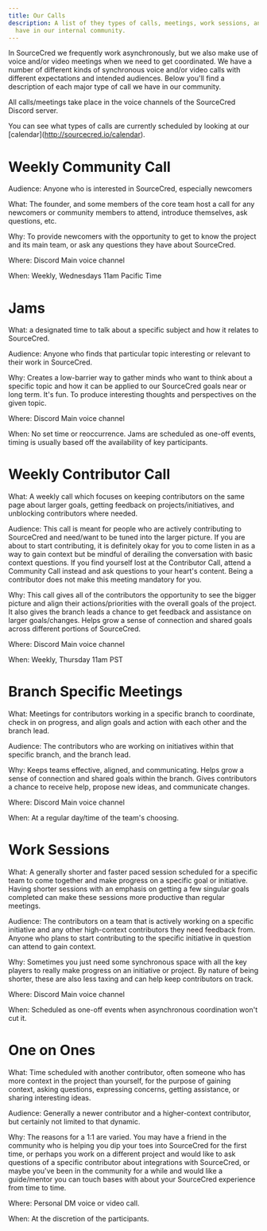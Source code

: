 ```yaml
---
title: Our Calls
description: A list of they types of calls, meetings, work sessions, and jams we
  have in our internal community.
---
```

In SourceCred we frequently work asynchronously, but we also make use of voice and/or video meetings when we need to get coordinated. We have a number of different kinds of synchronous voice and/or video calls with different expectations and intended audiences. Below you'll find a description of each major type of call we have in our community.

All calls/meetings take place in the voice channels of the SourceCred Discord server.

You can see what types of calls are currently scheduled by looking at our \[calendar](http://sourcecred.io/calendar).

# Weekly Community Call

Audience: Anyone who is interested in SourceCred, especially newcomers

What: The founder, and some members of the core team host a call for any newcomers or community members to attend, introduce themselves, ask questions, etc.

Why: To provide newcomers with the opportunity to get to know the project and its main team, or ask any questions they have about SourceCred. 

Where: Discord Main voice channel

When: Weekly, Wednesdays 11am Pacific Time

# Jams

What: a designated time to talk about a specific subject and how it relates to SourceCred.

Audience: Anyone who finds that particular topic interesting or relevant to their work in SourceCred.

Why: Creates a low-barrier way to gather minds who want to think about a specific topic and how it can be applied to our SourceCred goals near or long term. It's fun. To produce interesting thoughts and perspectives on the given topic. 

Where: Discord Main voice channel

When: No set time or reoccurrence. Jams are scheduled as one-off events, timing is usually based off the availability of key participants.

# Weekly Contributor Call

What: A weekly call which focuses on keeping contributors on the same page about larger goals, getting feedback on projects/initiatives, and unblocking contributors where needed.

Audience: This call is meant for people who are actively contributing to SourceCred and need/want to be tuned into the larger picture. If you are about to start contributing, it is definitely okay for you to come listen in as a way to gain context but be mindful of derailing the conversation with basic context questions. If you find yourself lost at the Contributor Call, attend a Community Call instead and ask questions to your heart's content. Being a contributor does not make this meeting mandatory for you. 

Why: This call gives all of the contributors the opportunity to see the bigger picture and align their actions/priorities with the overall goals of the project. It also gives the branch leads a chance to get feedback and assistance on larger goals/changes. Helps grow a sense of connection and shared goals across different portions of SourceCred.

Where: Discord Main voice channel

When: Weekly, Thursday 11am PST

# Branch Specific Meetings

What: Meetings for contributors working in a specific branch to coordinate, check in on progress, and align goals and action with each other and the branch lead. 

Audience: The contributors who are working on initiatives within that specific branch, and the branch lead. 

Why: Keeps teams effective, aligned, and communicating. Helps grow a sense of connection and shared goals within the branch. Gives contributors a chance to receive help, propose new ideas, and communicate changes.

Where: Discord Main voice channel

When: At a regular day/time of the team's choosing.

# Work Sessions

What: A generally shorter and faster paced session scheduled for a specific team to come together and make progress on a specific goal or initiative. Having shorter sessions with an emphasis on getting a few singular goals completed can make these sessions more productive than regular meetings. 

Audience: The contributors on a team that is actively working on a specific initiative and any other high-context contributors they need feedback from. Anyone who plans to start contributing to the specific initiative in question can attend to gain context. 

Why: Sometimes you just need some synchronous space with all the key players to really make progress on an initiative or project. By nature of being shorter, these are also less taxing and can help keep contributors on track.

Where: Discord Main voice channel

When: Scheduled as one-off events when asynchronous coordination won't cut it. 

# One on Ones

What: Time scheduled with another contributor, often someone who has more context in the project than yourself, for the purpose of gaining context, asking questions, expressing concerns, getting assistance, or sharing interesting ideas. 

Audience: Generally a newer contributor and a higher-context contributor, but certainly not limited to that dynamic.

Why: The reasons for a 1:1 are varied. You may have a friend in the community who is helping you dip your toes into SourceCred for the first time, or perhaps you work on a different project and would like to ask  questions of a specific contributor about integrations with SourceCred, or maybe you've been in the community for a while and would like a guide/mentor you can touch bases with about your SourceCred experience from time to time. 

Where: Personal DM voice or video call.

When: At the discretion of the participants.